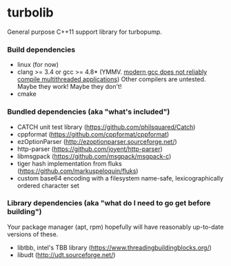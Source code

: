 # turbolib

General purpose C++11 support library for turbopump.

### Build dependencies

* linux (for now)
* clang >= 3.4 or gcc >= 4.8* (YMMV. [modern gcc does not reliably compile multithreaded applications](https://bugs.launchpad.net/ubuntu/+source/gcc-defaults/+bug/1228201)) Other compilers are untested. Maybe they work! Maybe they don't!
* cmake

### Bundled dependencies (aka "what's included")

* CATCH unit test library (https://github.com/philsquared/Catch)
* cppformat (https://github.com/cppformat/cppformat)
* ezOptionParser (http://ezoptionparser.sourceforge.net/)
* http-parser (https://github.com/joyent/http-parser)
* libmsgpack (https://github.com/msgpack/msgpack-c)
* tiger hash implementation from fluks (https://github.com/markuspeloquin/fluks)
* custom base64 encoding with a filesystem name-safe, lexicographically ordered character set

### Library dependencies (aka "what do I need to go get before building")

Your package manager (apt, rpm) hopefully will have reasonably up-to-date versions of these.
* libtbb, intel's TBB library (https://www.threadingbuildingblocks.org/)
* libudt (http://udt.sourceforge.net/)


